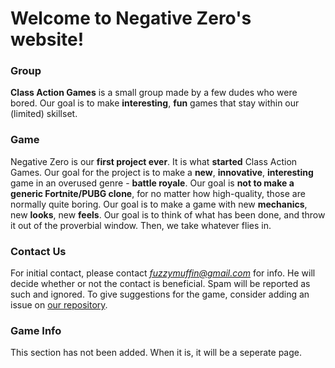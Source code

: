 # Welcome to Negative Zero's website!

### Group
  **Class Action Games** is a small group made by a few dudes who were bored. Our goal is
to make **interesting**, **fun** games that stay within our (limited) skillset.

### Game
  Negative Zero is our **first project ever**. It is what **started** Class Action Games.
Our goal for the project is to make a **new**, **innovative**, **interesting** game in an
overused genre - **battle royale**. Our goal is **not to make a generic Fortnite/PUBG clone**,
for no matter how high-quality, those are normally quite boring. Our goal is to make a game
with new **mechanics**, new **looks**, new **feels**. Our goal is to think of what has been done, and
throw it out of the proverbial window. Then, we take whatever flies in.

### Contact Us
  For initial contact, please contact *fuzzymuffin@gmail.com* for info. He will decide whether or
not the contact is beneficial. Spam will be reported as such and ignored. To give suggestions for the
game, consider adding an issue on [our repository](https://github.com/Kyllingene/Negative_Zero/issues).
 
### Game Info
  This section has not been added. When it is, it will be a seperate page.
